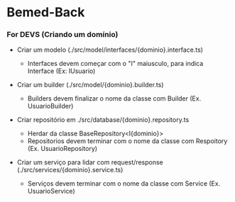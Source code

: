 # Bemed-Back

### For DEVS (Criando um domínio)

* Criar um modelo (./src/model/interfaces/{dominio}.interface.ts)
    * Interfaces devem começar com o "I" maiusculo, para indica Interface (Ex: IUsuario)

* Criar um builder (./src/model/{dominio}.builder.ts)
    * Builders devem finalizar o nome da classe com Builder (Ex. UsuarioBuilder)

* Criar repositório em ./src/database/{dominio}.repository.ts
    * Herdar da classe BaseRepository<I{dominio}>
    * Repositorios devem terminar com o nome da classe com Respoitory (Ex. UsuarioRepository)

* Criar um serviço para lidar com request/response (./src/services/{dominio}.service.ts)
    * Serviços devem terminar com o nome da classe com Service (Ex. UsuarioService)
